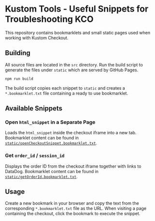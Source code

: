 # Kustom Tools - Useful Snippets for Troubleshooting KCO

This repository contains bookmarklets and small static pages used when working with Kustom Checkout.

## Building

All source files are located in the `src` directory. Run the build script to generate the files under `static` which are served by GitHub Pages.

```bash
npm run build
```

The build script copies each snippet to `static` and creates a `*.bookmarklet.txt` file containing a ready to use bookmarklet.

## Available Snippets

### Open `html_snippet` in a Separate Page

Loads the `html_snippet` inside the checkout iframe into a new tab. Bookmarklet content can be found in [`static/openCheckoutSnippet.bookmarklet.txt`](static/openCheckoutSnippet.bookmarklet.txt).

### Get `order_id` / `session_id`

Displays the order ID from the checkout iframe together with links to DataDog. Bookmarklet content can be found in [`static/getOrderId.bookmarklet.txt`](static/getOrderId.bookmarklet.txt).

## Usage

Create a new bookmark in your browser and copy the text from the corresponding `*.bookmarklet.txt` file as the URL. When visiting a page containing the checkout, click the bookmark to execute the snippet.
